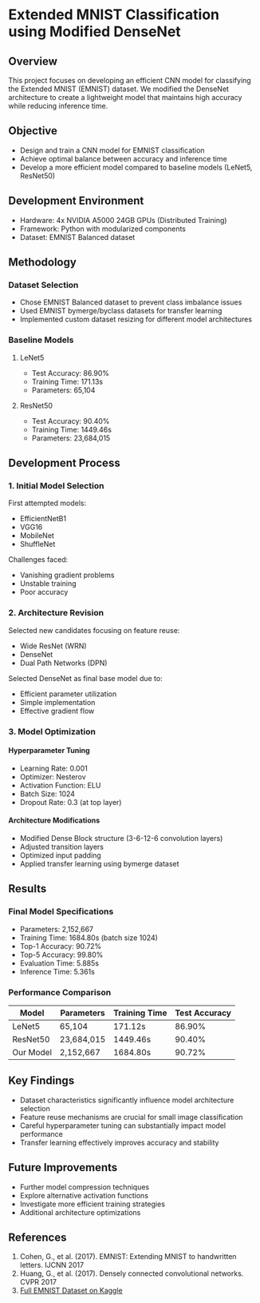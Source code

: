 # Extended MNIST Classification using Modified DenseNet

## Overview
This project focuses on developing an efficient CNN model for classifying the Extended MNIST (EMNIST) dataset. We modified the DenseNet architecture to create a lightweight model that maintains high accuracy while reducing inference time.

## Objective
- Design and train a CNN model for EMNIST classification
- Achieve optimal balance between accuracy and inference time
- Develop a more efficient model compared to baseline models (LeNet5, ResNet50)

## Development Environment
- Hardware: 4x NVIDIA A5000 24GB GPUs (Distributed Training)
- Framework: Python with modularized components
- Dataset: EMNIST Balanced dataset

## Methodology

### Dataset Selection
- Chose EMNIST Balanced dataset to prevent class imbalance issues
- Used EMNIST bymerge/byclass datasets for transfer learning
- Implemented custom dataset resizing for different model architectures

### Baseline Models
1. LeNet5
   - Test Accuracy: 86.90%
   - Training Time: 171.13s
   - Parameters: 65,104

2. ResNet50
   - Test Accuracy: 90.40%
   - Training Time: 1449.46s
   - Parameters: 23,684,015

## Development Process

### 1. Initial Model Selection
First attempted models:
- EfficientNetB1
- VGG16
- MobileNet
- ShuffleNet

Challenges faced:
- Vanishing gradient problems
- Unstable training
- Poor accuracy

### 2. Architecture Revision
Selected new candidates focusing on feature reuse:
- Wide ResNet (WRN)
- DenseNet
- Dual Path Networks (DPN)

Selected DenseNet as final base model due to:
- Efficient parameter utilization
- Simple implementation
- Effective gradient flow

### 3. Model Optimization

#### Hyperparameter Tuning
- Learning Rate: 0.001
- Optimizer: Nesterov
- Activation Function: ELU
- Batch Size: 1024
- Dropout Rate: 0.3 (at top layer)

#### Architecture Modifications
- Modified Dense Block structure (3-6-12-6 convolution layers)
- Adjusted transition layers
- Optimized input padding
- Applied transfer learning using bymerge dataset

## Results

### Final Model Specifications
- Parameters: 2,152,667
- Training Time: 1684.80s (batch size 1024)
- Top-1 Accuracy: 90.72%
- Top-5 Accuracy: 99.80%
- Evaluation Time: 5.885s
- Inference Time: 5.361s

### Performance Comparison

| Model     | Parameters  | Training Time | Test Accuracy |
|-----------|-------------|---------------|---------------|
| LeNet5    | 65,104      | 171.12s       | 86.90%       |
| ResNet50  | 23,684,015  | 1449.46s      | 90.40%       |
| Our Model | 2,152,667   | 1684.80s      | 90.72%       |

## Key Findings
- Dataset characteristics significantly influence model architecture selection
- Feature reuse mechanisms are crucial for small image classification
- Careful hyperparameter tuning can substantially impact model performance
- Transfer learning effectively improves accuracy and stability

## Future Improvements
- Further model compression techniques
- Explore alternative activation functions
- Investigate more efficient training strategies
- Additional architecture optimizations

## References
1. Cohen, G., et al. (2017). EMNIST: Extending MNIST to handwritten letters. IJCNN 2017
2. Huang, G., et al. (2017). Densely connected convolutional networks. CVPR 2017
3. [Full EMNIST Dataset on Kaggle](https://www.kaggle.com/datasets/crawford/emnist)